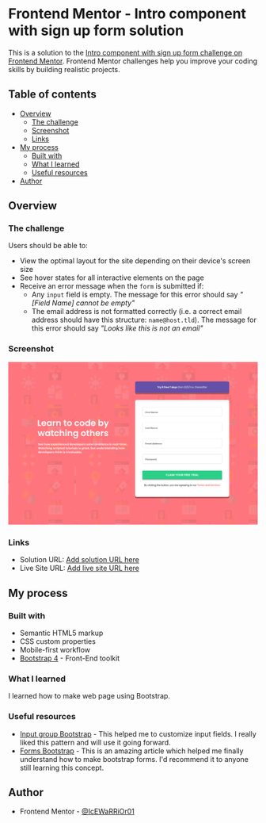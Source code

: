 # Frontend Mentor - Intro component with sign up form solution

This is a solution to the [Intro component with sign up form challenge on Frontend Mentor](https://www.frontendmentor.io/challenges/intro-component-with-signup-form-5cf91bd49edda32581d28fd1). Frontend Mentor challenges help you improve your coding skills by building realistic projects. 

## Table of contents

- [Overview](#overview)
  - [The challenge](#the-challenge)
  - [Screenshot](#screenshot)
  - [Links](#links)
- [My process](#my-process)
  - [Built with](#built-with)
  - [What I learned](#what-i-learned)
  - [Useful resources](#useful-resources)
- [Author](#author)

## Overview

### The challenge

Users should be able to:

- View the optimal layout for the site depending on their device's screen size
- See hover states for all interactive elements on the page
- Receive an error message when the `form` is submitted if:
  - Any `input` field is empty. The message for this error should say *"[Field Name] cannot be empty"*
  - The email address is not formatted correctly (i.e. a correct email address should have this structure: `name@host.tld`). The message for this error should say *"Looks like this is not an email"*

### Screenshot

![](./screenshot.png)

### Links

- Solution URL: [Add solution URL here](https://your-solution-url.com)
- Live Site URL: [Add live site URL here](https://your-live-site-url.com)

## My process

### Built with

- Semantic HTML5 markup
- CSS custom properties
- Mobile-first workflow
- [Bootstrap 4](https://getbootstrap.com/) - Front-End toolkit

### What I learned

I learned how to make web page using Bootstrap.

### Useful resources

- [Input group Bootstrap](https://getbootstrap.com/docs/4.0/components/input-group/) - This helped me to customize input fields. I really liked this pattern and will use it going forward.
- [Forms Bootstrap](https://getbootstrap.com/docs/4.6/components/forms/) - This is an amazing article which helped me finally understand how to make bootstrap forms. I'd recommend it to anyone still learning this concept.

## Author
- Frontend Mentor - [@IcEWaRRiOr01](https://www.frontendmentor.io/profile/IcEWaRRiOr01)
